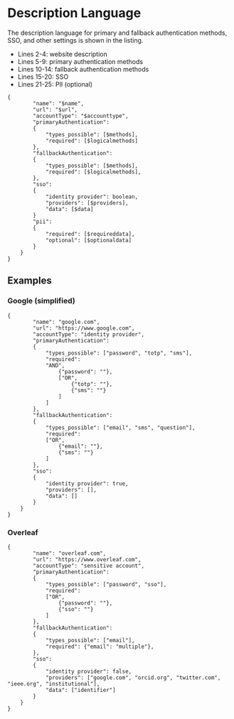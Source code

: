 # Description Language

The description language for primary and fallback authentication methods, SSO, and other settings is shown in the listing.  

* Lines 2-4: website description
* Lines 5-9: primary authentication methods
* Lines 10-14: fallback authentication methods
* Lines 15-20: SSO
* Lines 21-25: PII (optional)


``` 
{
        "name": "$name",
        "url": "$url",
        "accountType": "$accounttype",
        "primaryAuthentication":
        {
            "types_possible": [$methods],
            "required": [$logicalmethods]
        },
        "fallbackAuthentication":
        {
            "types_possible": [$methods],
            "required": [$logicalmethods],
        },
        "sso":
        {
            "identity provider": boolean,
            "providers": [$providers],
            "data": [$data]
        }
        "pii":
        {
            "required": [$requireddata],
            "optional": [$optionaldata]
        }
    }
}
```

## Examples

### Google (simplified)



```
{
        "name": "google.com",
        "url": "https://www.google.com",
        "accountType": "identity provider",
        "primaryAuthentication":
        {
            "types_possible": ["password", "totp", "sms"],
            "required":
            "AND",
                {"password": ""},
                ["OR",
                    {"totp": ""},
                    {"sms": ""}
                ]
            ]
        },
        "fallbackAuthentication":
        {
            "types_possible": ["email", "sms", "question"],
            "required":
            ["OR",
                {"email": ""},
                {"sms": ""}
            ]
        },
        "sso":
        {
            "identity provider": true,
            "providers": [],
            "data": []
        }
    }
}
```

### Overleaf

```
{
        "name": "overleaf.com",
        "url": "https://www.overleaf.com",
        "accountType": "sensitive account",
        "primaryAuthentication":
        {
            "types_possible": ["password", "sso"],
            "required":
            ["OR",
                {"password": ""},
                {"sso": ""}
            ]
        },
        "fallbackAuthentication":
        {
            "types_possible": ["email"],
            "required": {"email": "multiple"},
        },
        "sso":
        {
            "identity provider": false,
            "providers": ["google.com", "orcid.org", "twitter.com", "ieee.org", "institutional"],
            "data": ["identifier"]
        }
    }
}
```